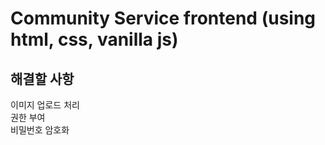 # Community Service frontend (using html, css, vanilla js)
## 해결할 사항
이미지 업로드 처리  
권한 부여  
비밀번호 암호화  
